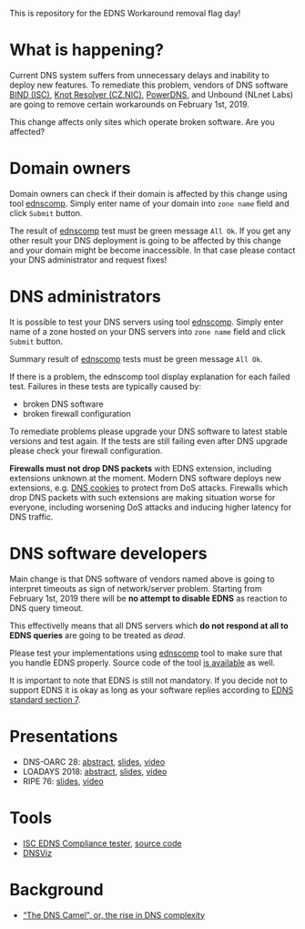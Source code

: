 This is repository for the EDNS Workaround removal flag day!

What is happening?
==================
Current DNS system suffers from unnecessary delays and inability to deploy new features. To remediate this problem, vendors of DNS software [BIND (ISC)](https://www.isc.org/blogs/end-to-bandaids/), 
[Knot Resolver (CZ.NIC)](https://en.blog.nic.cz/2018/03/14/together-for-better-stability-speed-and-further-extensibility-of-the-dns-ecosystem/), [PowerDNS](https://blog.powerdns.com/2018/03/22/removing-edns-workarounds/), and Unbound (NLnet Labs) are going to remove certain workarounds on February 1st, 2019.

This change affects only sites which operate broken software. Are you affected?

Domain owners
=============
Domain owners can check if their domain is affected by this change using tool [ednscomp](https://ednscomp.isc.org/ednscomp). Simply enter name of your domain into `zone name` field and click `Submit` button.

The result of [ednscomp](https://ednscomp.isc.org/ednscomp) test must be green message `All Ok`. If you get any other result your DNS deployment is going to be affected by this change and your domain might be become inaccessible. In that case please contact your DNS administrator and request fixes!

DNS administrators
==================
It is possible to test your DNS servers using tool [ednscomp](https://ednscomp.isc.org/ednscomp). Simply enter name of a zone hosted on your DNS servers into `zone name` field and click `Submit` button.

Summary result of [ednscomp](https://ednscomp.isc.org/ednscomp) tests must be green message `All Ok`.

If there is a problem, the ednscomp tool display explanation for each failed test. Failures in these tests are typically caused by:
* broken DNS software
* broken firewall configuration

To remediate problems please upgrade your DNS software to latest stable versions and test again. If the tests are still failing even after DNS upgrade please check your firewall configuration.

**Firewalls must not drop DNS packets** with EDNS extension, including extensions unknown at the moment. Modern DNS software deploys new extensions, e.g. [DNS cookies](https://tools.ietf.org/html/rfc7873) to protect from DoS attacks. Firewalls which drop DNS packets with such extensions are making situation worse for everyone, including worsening DoS attacks and inducing higher latency for DNS traffic.

DNS software developers
=======================
Main change is that DNS software of vendors named above is going to interpret timeouts as sign of network/server problem. Starting from February 1st, 2019 there will be **no attempt to disable EDNS** as reaction to DNS query timeout.

This effectivelly means that all DNS servers which **do not respond at all to EDNS queries** are going to be treated as *dead*.

Please test your implementations using [ednscomp](https://ednscomp.isc.org/ednscomp) tool to make sure that you handle EDNS properly. Source code of the tool [is available](https://gitlab.isc.org/isc-projects/DNS-Compliance-Testing) as well.

It is important to note that EDNS is still not mandatory. If you decide not to support EDNS it is okay as long as your software replies according to [EDNS standard section 7](https://tools.ietf.org/html/rfc6891#section-7).


Presentations
=============

 * DNS-OARC 28: [abstract](https://indico.dns-oarc.net/event/28/contributions/515/), [slides](https://indico.dns-oarc.net/event/28/contributions/515/attachments/490/799/Removing_EDNS_Workarounds.pdf), [video](https://www.youtube.com/watch?v=9YYH8JFH_bY&feature=youtu.be&t=5198)
 * LOADAYS 2018: [abstract](http://loadays.org/pages/dnsupdate.html), [slides](http://loadays.org/files/plexis-edns-workaround-removal-loadays-2018.pdf), [video](https://www.youtube.com/watch?v=OXbbH0ORmSY)
 * RIPE 76: [slides](https://ripe76.ripe.net/presentations/159-edns.pdf), [video](https://ripe76.ripe.net/archives/video/161)

Tools
=====

 * [ISC EDNS Compliance tester](https://ednscomp.isc.org/), [source code](https://gitlab.isc.org/isc-projects/DNS-Compliance-Testing)
 * [DNSViz](http://dnsviz.net/)

Background
==========
 * [“The DNS Camel”, or, the rise in DNS complexity](https://blog.powerdns.com/2018/03/22/the-dns-camel-or-the-rise-in-dns-complexit/)
